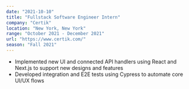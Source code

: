 ```yaml
---
date: "2021-10-10"
title: "Fullstack Software Engineer Intern"
company: "Certik"
location: "New York, New York"
range: "October 2021 - December 2021"
url: "https://www.certik.com/"
season: "Fall 2021"
---
```


- Implemented new UI and connected API handlers using React and Next.js to support new designs and features
- Developed integration and E2E tests using Cypress to automate core UI/UX flows



